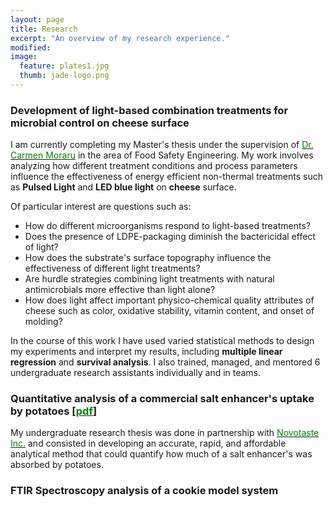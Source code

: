 ```yaml
---
layout: page
title: Research
excerpt: "An overview of my research experience."
modified: 
image: 
  feature: plates1.jpg
  thumb: jade-logo.png
---
```


### Development of light-based combination treatments for microbial control on cheese surface

I am currently completing my Master's thesis under the supervision of [<span style="color:green">Dr. Carmen Moraru</span>](http://blogs.cornell.edu/morarulab/) in the area of Food Safety Engineering. My work involves analyzing how different treatment conditions and process parameters influence the effectiveness of energy efficient non-thermal treatments such as **Pulsed Light** and **LED blue light** on **cheese** surface.  

Of particular interest are questions such as:  
* How do different microorganisms respond to light-based treatments?  
* Does the presence of LDPE-packaging diminish the bactericidal effect of light?  
* How does the substrate's surface topography influence the effectiveness of different light treatments?  
* Are hurdle strategies combining light treatments with natural antimicrobials more effective than light alone?  
* How does light affect important physico-chemical quality attributes of cheese such as color, oxidative stability, vitamin content, and onset of molding?  

In the course of this work I have used varied statistical methods to design my experiments and interpret my results, including **multiple linear regression** and **survival analysis**. I also trained, managed, and mentored 6 undergraduate research assistants individually and in teams.   


### Quantitative analysis of a commercial salt enhancer's uptake by potatoes [[<span style="color:green">pdf</span>](https://dl.dropboxusercontent.com/u/51364198/Research%20Report_Jade%20Proulx.pdf)]

My undergraduate research thesis was done in partnership with [<span style="color:green">Novotaste Inc.</span>](http://www.novotaste.com) and consisted in developing an accurate, rapid, and affordable analytical method that could quantify how much of a salt enhancer's was absorbed by potatoes.  

### FTIR Spectroscopy analysis of a cookie model system
